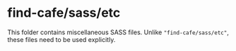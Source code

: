# find-cafe/sass/etc

This folder contains miscellaneous SASS files. Unlike `"find-cafe/sass/etc"`, these files
need to be used explicitly.

